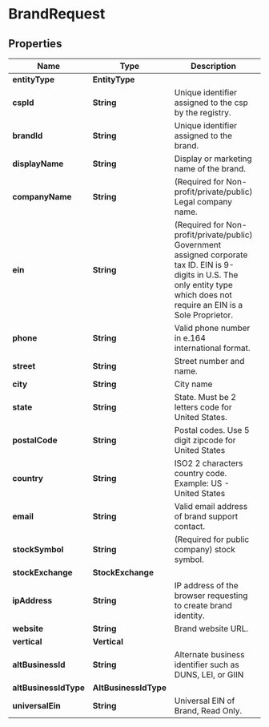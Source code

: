 

# BrandRequest


## Properties

| Name | Type | Description | Notes |
|------------ | ------------- | ------------- | -------------|
|**entityType** | **EntityType** |  |  |
|**cspId** | **String** | Unique identifier assigned to the csp by the registry. |  [optional] |
|**brandId** | **String** | Unique identifier assigned to the brand. |  [optional] |
|**displayName** | **String** | Display or marketing name of the brand. |  |
|**companyName** | **String** | (Required for Non-profit/private/public) Legal company name. |  [optional] |
|**ein** | **String** | (Required for Non-profit/private/public) Government assigned corporate tax ID. EIN is 9-digits in U.S. The only entity type which does not require an EIN is a Sole Proprietor. |  [optional] |
|**phone** | **String** | Valid phone number in e.164 international format. |  [optional] |
|**street** | **String** | Street number and name. |  [optional] |
|**city** | **String** | City name |  [optional] |
|**state** | **String** | State. Must be 2 letters code for United States. |  [optional] |
|**postalCode** | **String** | Postal codes. Use 5 digit zipcode for United States |  [optional] |
|**country** | **String** | ISO2 2 characters country code. Example: US - United States |  |
|**email** | **String** | Valid email address of brand support contact. |  |
|**stockSymbol** | **String** | (Required for public company) stock symbol. |  [optional] |
|**stockExchange** | **StockExchange** |  |  [optional] |
|**ipAddress** | **String** | IP address of the browser requesting to create brand identity. |  [optional] |
|**website** | **String** | Brand website URL. |  [optional] |
|**vertical** | **Vertical** |  |  |
|**altBusinessId** | **String** | Alternate business identifier such as DUNS, LEI, or GIIN |  [optional] |
|**altBusinessIdType** | **AltBusinessIdType** |  |  [optional] |
|**universalEin** | **String** | Universal EIN of Brand, Read Only. |  [optional] |



